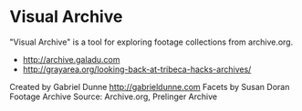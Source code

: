 # Visual Archive

"Visual Archive" is a tool for exploring footage collections from archive.org.

* http://archive.galadu.com
* http://grayarea.org/looking-back-at-tribeca-hacks-archives/

Created by Gabriel Dunne http://gabrieldunne.com
Facets by Susan Doran  
Footage Archive Source: Archive.org, Prelinger Archive  



